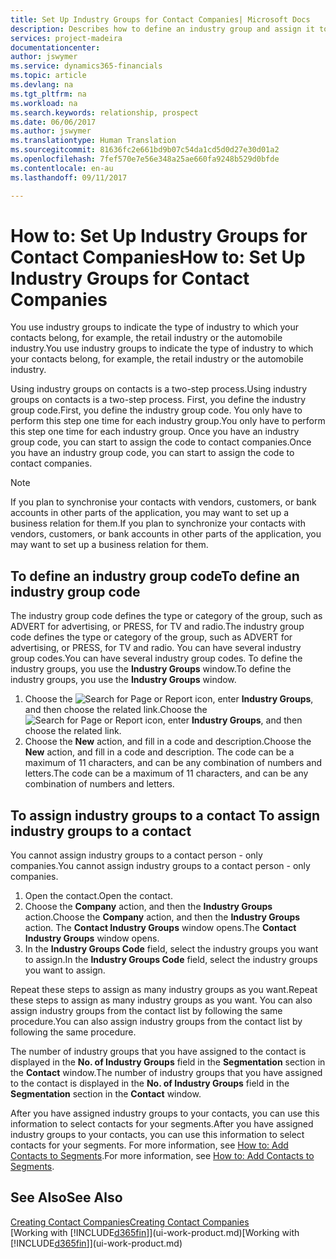 ```yaml
---
title: Set Up Industry Groups for Contact Companies| Microsoft Docs
description: Describes how to define an industry group and assign it to a contact company, for example, the retail industry or the automobile industry.
services: project-madeira
documentationcenter: 
author: jswymer
ms.service: dynamics365-financials
ms.topic: article
ms.devlang: na
ms.tgt_pltfrm: na
ms.workload: na
ms.search.keywords: relationship, prospect
ms.date: 06/06/2017
ms.author: jswymer
ms.translationtype: Human Translation
ms.sourcegitcommit: 81636fc2e661bd9b07c54da1cd5d0d27e30d01a2
ms.openlocfilehash: 7fef570e7e56e348a25ae660fa9248b529d0bfde
ms.contentlocale: en-au
ms.lasthandoff: 09/11/2017

---
```

# <a name="how-to-set-up-industry-groups-for-contact-companies"></a><span data-ttu-id="017de-103">How to: Set Up Industry Groups for Contact Companies</span><span class="sxs-lookup"><span data-stu-id="017de-103">How to: Set Up Industry Groups for Contact Companies</span></span>
<span data-ttu-id="017de-104">You use industry groups to indicate the type of industry to which your contacts belong, for example, the retail industry or the automobile industry.</span><span class="sxs-lookup"><span data-stu-id="017de-104">You use industry groups to indicate the type of industry to which your contacts belong, for example, the retail industry or the automobile industry.</span></span>

<span data-ttu-id="017de-105">Using industry groups on contacts is a two-step process.</span><span class="sxs-lookup"><span data-stu-id="017de-105">Using industry groups on contacts is a two-step process.</span></span> <span data-ttu-id="017de-106">First, you define the industry group code.</span><span class="sxs-lookup"><span data-stu-id="017de-106">First, you define the industry group code.</span></span> <span data-ttu-id="017de-107">You only have to perform this step one time for each industry group.</span><span class="sxs-lookup"><span data-stu-id="017de-107">You only have to perform this step one time for each industry group.</span></span> <span data-ttu-id="017de-108">Once you have an industry group code, you can start to assign the code to contact companies.</span><span class="sxs-lookup"><span data-stu-id="017de-108">Once you have an industry group code, you can start to assign the code to contact companies.</span></span>

> [!NOTE]  
>   <span data-ttu-id="017de-109">If you plan to synchronise your contacts with vendors, customers, or bank accounts in other parts of the application, you may want to set up a business relation for them.</span><span class="sxs-lookup"><span data-stu-id="017de-109">If you plan to synchronize your contacts with vendors, customers, or bank accounts in other parts of the application, you may want to set up a business relation for them.</span></span>

## <a name="to-define-an-industry-group-code"></a><span data-ttu-id="017de-110">To define an industry group code</span><span class="sxs-lookup"><span data-stu-id="017de-110">To define an industry group code</span></span>
<span data-ttu-id="017de-111">The industry group code defines the type or category of the group, such as ADVERT for advertising, or PRESS, for TV and radio.</span><span class="sxs-lookup"><span data-stu-id="017de-111">The industry group code defines the type or category of the group, such as ADVERT for advertising, or PRESS, for TV and radio.</span></span> <span data-ttu-id="017de-112">You can have several industry group codes.</span><span class="sxs-lookup"><span data-stu-id="017de-112">You can have several industry group codes.</span></span> <span data-ttu-id="017de-113">To define the industry groups, you use the **Industry Groups** window.</span><span class="sxs-lookup"><span data-stu-id="017de-113">To define the industry groups, you use the **Industry Groups** window.</span></span>

1. <span data-ttu-id="017de-114">Choose the ![Search for Page or Report](media/ui-search/search_small.png "Search for Page or Report icon") icon, enter **Industry Groups**, and then choose the related link.</span><span class="sxs-lookup"><span data-stu-id="017de-114">Choose the ![Search for Page or Report](media/ui-search/search_small.png "Search for Page or Report icon") icon, enter **Industry Groups**, and then choose the related link.</span></span>
2. <span data-ttu-id="017de-115">Choose the **New** action, and fill in a code and description.</span><span class="sxs-lookup"><span data-stu-id="017de-115">Choose the **New** action, and fill in a code and description.</span></span> <span data-ttu-id="017de-116">The code can be a maximum of 11 characters, and can be any combination of numbers and letters.</span><span class="sxs-lookup"><span data-stu-id="017de-116">The code can be a maximum of 11 characters, and can be any combination of numbers and letters.</span></span>

## <span data-ttu-id="017de-117"><a name="AssignIndustryGroupContact"></a> To assign industry groups to a contact</span><span class="sxs-lookup"><span data-stu-id="017de-117"><a name="AssignIndustryGroupContact"></a> To assign industry groups to a contact</span></span>
<span data-ttu-id="017de-118">You cannot assign industry groups to a contact person - only companies.</span><span class="sxs-lookup"><span data-stu-id="017de-118">You cannot assign industry groups to a contact person - only companies.</span></span>

1. <span data-ttu-id="017de-119">Open the contact.</span><span class="sxs-lookup"><span data-stu-id="017de-119">Open the contact.</span></span>
2. <span data-ttu-id="017de-120">Choose the **Company** action, and then the **Industry Groups** action.</span><span class="sxs-lookup"><span data-stu-id="017de-120">Choose the **Company** action, and then the **Industry Groups** action.</span></span> <span data-ttu-id="017de-121">The **Contact Industry Groups** window opens.</span><span class="sxs-lookup"><span data-stu-id="017de-121">The **Contact Industry Groups** window opens.</span></span>
3. <span data-ttu-id="017de-122">In the **Industry Groups Code** field, select the industry groups you want to assign.</span><span class="sxs-lookup"><span data-stu-id="017de-122">In the **Industry Groups Code** field, select the industry groups you want to assign.</span></span>

<span data-ttu-id="017de-123">Repeat these steps to assign as many industry groups as you want.</span><span class="sxs-lookup"><span data-stu-id="017de-123">Repeat these steps to assign as many industry groups as you want.</span></span> <span data-ttu-id="017de-124">You can also assign industry groups from the contact list by following the same procedure.</span><span class="sxs-lookup"><span data-stu-id="017de-124">You can also assign industry groups from the contact list by following the same procedure.</span></span>

<span data-ttu-id="017de-125">The number of industry groups that you have assigned to the contact is displayed in the **No. of Industry Groups** field in the **Segmentation** section in the **Contact** window.</span><span class="sxs-lookup"><span data-stu-id="017de-125">The number of industry groups that you have assigned to the contact is displayed in the **No. of Industry Groups** field in the **Segmentation** section in the **Contact** window.</span></span>

<span data-ttu-id="017de-126">After you have assigned industry groups to your contacts, you can use this information to select contacts for your segments.</span><span class="sxs-lookup"><span data-stu-id="017de-126">After you have assigned industry groups to your contacts, you can use this information to select contacts for your segments.</span></span> <span data-ttu-id="017de-127">For more information, see [How to: Add Contacts to Segments](marketing-add-contact-segment.md).</span><span class="sxs-lookup"><span data-stu-id="017de-127">For more information, see [How to: Add Contacts to Segments](marketing-add-contact-segment.md).</span></span>

## <a name="see-also"></a><span data-ttu-id="017de-128">See Also</span><span class="sxs-lookup"><span data-stu-id="017de-128">See Also</span></span>
[<span data-ttu-id="017de-129">Creating Contact Companies</span><span class="sxs-lookup"><span data-stu-id="017de-129">Creating Contact Companies</span></span>](marketing-create-contact-companies.md)  
<span data-ttu-id="017de-130">[Working with [!INCLUDE[d365fin](includes/d365fin_md.md)]](ui-work-product.md)</span><span class="sxs-lookup"><span data-stu-id="017de-130">[Working with [!INCLUDE[d365fin](includes/d365fin_md.md)]](ui-work-product.md)</span></span>

